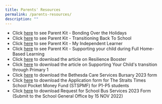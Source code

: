 ```yaml
---
title: Parents' Resources
permalink: /parents-resources/
description: ""
---
```

* Click [here](/files/parentresource1.pdf) to see Parent Kit - Bonding Over the Holidays 
* Click [here](/files/parentresource2.pdf) to see Parent Kit - Transitioning Back To School 
* Click [here](/files/parentresource3.pdf) to see Parent Kit - My Independent Learner 
* Click [here](/files/parentresource4.pdf) to see Parent Kit - Supporting your child during Full Home-Based Learning
* Click [here](/files/parentresource5.pdf) to download the article on Resilience Booster 
* Click [here](/files/parentresource6.pdf) to download the article on Supporting Your Child's transition through Primary 1
* Click [here](https://drive.google.com/file/d/1UxBL0S-PmOrOJazaS-dsksx_2OJRpA9e/view) to download the Bethesda Care Services Bursary 2023 form
* Click [here](https://drive.google.com/file/d/1iYY57MyNS3PR9Gxn0MQsofTXzcJuw8FC/view) to download the Application form for The Straits Times School Pocket Money Fund (STSPMF) for P1-P5 students
* Click [here](https://drive.google.com/file/d/1qnc8Kmu379RGQILT6lSl9yHFZNIABv6r/view) to download Request for School Bus Services 2023 Form (Submit to the School General Office by 15 NOV 2022)